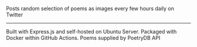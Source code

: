 Posts random selection of poems as images every few hours daily on Twitter
<hr>

Built with Express.js and self-hosted on Ubuntu Server.
Packaged with Docker within GitHub Actions.
Poems supplied by PoetryDB API